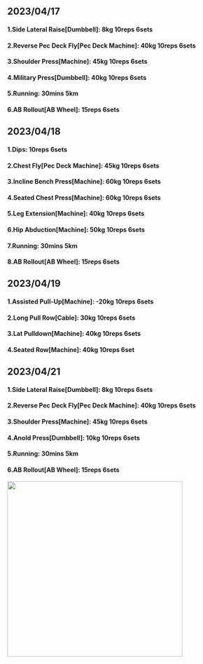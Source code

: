 ## 2023/04/17
#### 1.Side Lateral Raise\[Dumbbell\]: 8kg 10reps 6sets
#### 2.Reverse Pec Deck Fly\[Pec Deck Machine\]: 40kg 10reps 6sets
#### 3.Shoulder Press\[Machine\]: 45kg 10reps 6sets
#### 4.Military Press\[Dumbbell\]: 40kg 10reps 6sets
#### 5.Running: 30mins 5km
#### 6.AB Rollout\[AB Wheel\]: 15reps 6sets

## 2023/04/18
#### 1.Dips: 10reps 6sets
#### 2.Chest Fly\[Pec Deck Machine\]: 45kg 10reps 6sets
#### 3.Incline Bench Press\[Machine\]: 60kg 10reps 6sets
#### 4.Seated Chest Press\[Machine\]: 60kg 10reps 6sets
#### 5.Leg Extension\[Machine\]: 40kg 10reps 6sets
#### 6.Hip Abduction\[Machine\]: 50kg 10reps 6sets
#### 7.Running: 30mins 5km
#### 8.AB Rollout\[AB Wheel\]: 15reps 6sets

## 2023/04/19
#### 1.Assisted Pull-Up\[Machine\]: -20kg 10reps 6sets
#### 2.Long Pull Row\[Cable\]: 30kg 10reps 6sets
#### 3.Lat Pulldown\[Machine\]: 40kg 10reps 6sets
#### 4.Seated Row\[Machine\]: 40kg 10reps 6set

## 2023/04/21
#### 1.Side Lateral Raise\[Dumbbell\]: 8kg 10reps 6sets
#### 2.Reverse Pec Deck Fly\[Pec Deck Machine\]: 40kg 10reps 6sets
#### 3.Shoulder Press\[Machine\]: 45kg 10reps 6sets
#### 4.Anold Press\[Dumbbell\]: 10kg 10reps 6sets
#### 5.Running: 30mins 5km
#### 6.AB Rollout\[AB Wheel\]: 15reps 6sets

<img src='../_resources/__085.png' width='400px' />
